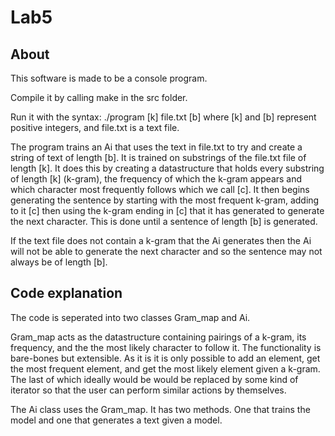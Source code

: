 # Lab5

## About

This software is made to be a console program.

Compile it by calling make in the src folder.

Run it with the syntax: ./program [k] file.txt [b]
where [k] and [b] represent positive integers, and file.txt is a text file.

The program trains an Ai that uses the text in file.txt to try and create a string of text of length [b]. It is trained on substrings of the file.txt file of length [k]. It does this by creating a datastructure that holds every substring of length [k] (k-gram), the frequency of which the k-gram appears and which character most frequently follows which we call [c]. It then begins generating the sentence by starting with the most frequent k-gram, adding to it [c] then using the k-gram ending in [c] that it has generated to generate the next character. This is done until a sentence of length [b] is generated.

If the text file does not contain a k-gram that the Ai generates then the Ai will not be able to generate the next character and so the sentence may not always be of length [b].

## Code explanation

The code is seperated into two classes Gram_map and Ai.

Gram_map acts as the datastructure containing pairings of a k-gram, its frequency, and the the most likely character to follow it. The functionality is bare-bones but extensible. As it is it is only possible to  add an element, get the most frequent element, and get the most likely element given a k-gram. The last of which ideally would be would be replaced by some kind of iterator so that the user can perform similar actions by themselves.

The Ai class uses the Gram_map. It has two methods. One that trains the model and one that generates a text given a model. 
